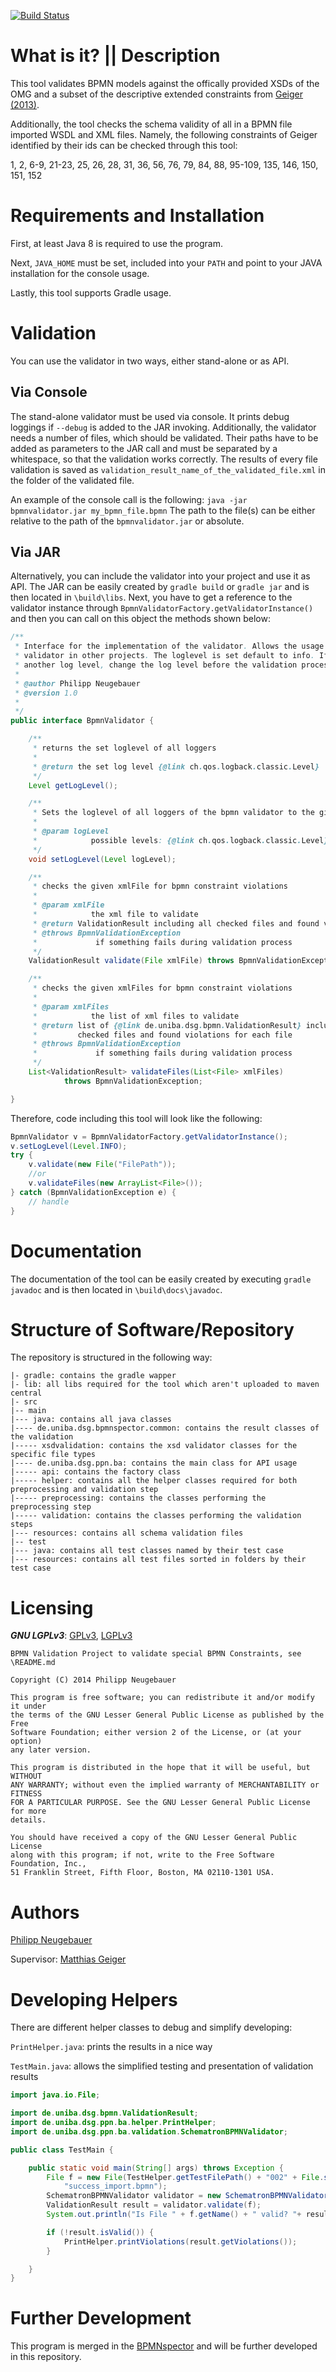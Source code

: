 [![Build Status](https://travis-ci.org/philippneugebauer/SchematronBPMNValidator.svg)](https://travis-ci.org/philippneugebauer/SchematronBPMNValidator)

# What is it? || Description

This tool validates BPMN models against the offically provided XSDs of the OMG and 
a subset of the descriptive extended constraints from [Geiger (2013)](http://www.uni-bamberg.de/fileadmin/uni/fakultaeten/wiai_lehrstuehle/praktische_informatik/Dateien/Publikationen/techrep-bpmn-serialization-constraints.pdf).

Additionally, the tool checks the schema validity of all in a BPMN file imported WSDL and XML files.
Namely, the following constraints of Geiger identified by their ids can be checked through this tool:

1, 2, 6-9, 21-23, 25, 26, 28, 31, 36, 56, 76, 79, 84, 88, 95-109, 135, 146, 150, 151, 152 

# Requirements and Installation

First, at least Java 8 is required to use the program.

Next, `JAVA_HOME` must be set, included into your `PATH` and point to your JAVA installation for the console usage.

Lastly, this tool supports Gradle usage.
  
# Validation

You can use the validator in two ways, either stand-alone or as API.

## Via Console

The stand-alone validator must be used via console. It prints debug loggings
if `--debug` is added to the JAR invoking. Additionally, the validator needs a number of files, which
should be validated. Their paths have to be added as parameters to the JAR call and
must be separated by a whitespace, so that the validation works correctly. The results
of every file validation is saved as `validation_result_name_of_the_validated_file.xml` in the
folder of the validated file.

An example of the console call is the following: `java -jar bpmnvalidator.jar my_bpmn_file.bpmn`
The path to the file(s) can be either relative to the path of the `bpmnvalidator.jar` or absolute.

## Via JAR

Alternatively, you can include the validator into your project and use it as API. The JAR can be easily created by `gradle build` or `gradle jar` and is then located in `\build\libs`. Next, you have
to get a reference to the validator instance through `BpmnValidatorFactory.getValidatorInstance()`
and then you can call on this object the methods shown below:

``` java
/**
 * Interface for the implementation of the validator. Allows the usage of the
 * validator in other projects. The loglevel is set default to info. If you need
 * another log level, change the log level before the validation process.
 *
 * @author Philipp Neugebauer
 * @version 1.0
 *
 */
public interface BpmnValidator {

	/**
	 * returns the set loglevel of all loggers
	 *
	 * @return the set log level {@link ch.qos.logback.classic.Level}
	 */
	Level getLogLevel();

	/**
	 * Sets the loglevel of all loggers of the bpmn validator to the given level
	 *
	 * @param logLevel
	 *            possible levels: {@link ch.qos.logback.classic.Level}
	 */
	void setLogLevel(Level logLevel);

	/**
	 * checks the given xmlFile for bpmn constraint violations
	 *
	 * @param xmlFile
	 *            the xml file to validate
	 * @return ValidationResult including all checked files and found violations
	 * @throws BpmnValidationException
	 *             if something fails during validation process
	 */
	ValidationResult validate(File xmlFile) throws BpmnValidationException;

	/**
	 * checks the given xmlFiles for bpmn constraint violations
	 *
	 * @param xmlFiles
	 *            the list of xml files to validate
	 * @return list of {@link de.uniba.dsg.bpmn.ValidationResult} including all
	 *         checked files and found violations for each file
	 * @throws BpmnValidationException
	 *             if something fails during validation process
	 */
	List<ValidationResult> validateFiles(List<File> xmlFiles)
			throws BpmnValidationException;

}
```

Therefore, code including this tool will look like the following:

``` java
BpmnValidator v = BpmnValidatorFactory.getValidatorInstance();
v.setLogLevel(Level.INFO);
try {
	v.validate(new File("FilePath"));
	//or
	v.validateFiles(new ArrayList<File>());
} catch (BpmnValidationException e) {
	// handle
}
```

# Documentation

The documentation of the tool can be easily created by executing `gradle javadoc` and is then located in `\build\docs\javadoc`.

# Structure of Software/Repository

The repository is structured in the following way:

	|- gradle: contains the gradle wapper
	|- lib: all libs required for the tool which aren't uploaded to maven central
	|- src
	|-- main
	|--- java: contains all java classes
	|---- de.uniba.dsg.bpmnspector.common: contains the result classes of the validation
	|----- xsdvalidation: contains the xsd validator classes for the specific file types
	|---- de.uniba.dsg.ppn.ba: contains the main class for API usage
	|----- api: contains the factory class
	|----- helper: contains all the helper classes required for both preprocessing and validation step
	|----- preprocessing: contains the classes performing the preprocessing step
	|----- validation: contains the classes performing the validation steps
	|--- resources: contains all schema validation files
	|-- test
	|--- java: contains all test classes named by their test case
	|--- resources: contains all test files sorted in folders by their test case

# Licensing

**_GNU LGPLv3_**: [GPLv3](COPYING), [LGPLv3](COPYING.LESSER)

```
BPMN Validation Project to validate special BPMN Constraints, see \README.md

Copyright (C) 2014 Philipp Neugebauer

This program is free software; you can redistribute it and/or modify it under
the terms of the GNU Lesser General Public License as published by the Free
Software Foundation; either version 2 of the License, or (at your option)
any later version.

This program is distributed in the hope that it will be useful, but WITHOUT
ANY WARRANTY; without even the implied warranty of MERCHANTABILITY or FITNESS
FOR A PARTICULAR PURPOSE. See the GNU Lesser General Public License for more
details.

You should have received a copy of the GNU Lesser General Public License
along with this program; if not, write to the Free Software Foundation, Inc.,
51 Franklin Street, Fifth Floor, Boston, MA 02110-1301 USA.
```

# Authors

[Philipp Neugebauer](https://github.com/philippneugebauer)

Supervisor: [Matthias Geiger](https://github.com/matthiasgeiger)

# Developing Helpers

There are different helper classes to debug and simplify developing:

`PrintHelper.java`: prints the results in a nice way

`TestMain.java`: allows the simplified testing and presentation of validation results

``` java
import java.io.File;

import de.uniba.dsg.bpmn.ValidationResult;
import de.uniba.dsg.ppn.ba.helper.PrintHelper;
import de.uniba.dsg.ppn.ba.validation.SchematronBPMNValidator;

public class TestMain {

	public static void main(String[] args) throws Exception {
		File f = new File(TestHelper.getTestFilePath() + "002" + File.separator + 
			"success_import.bpmn");
		SchematronBPMNValidator validator = new SchematronBPMNValidator();
		ValidationResult result = validator.validate(f);
		System.out.println("Is File " + f.getName() + " valid? "+ result.isValid());

		if (!result.isValid()) {
			PrintHelper.printViolations(result.getViolations());
		}

	}
}
```


# Further Development

This program is merged in the [BPMNspector](https://github.com/uniba-dsg/BPMNspector) and will be further developed in this repository.
